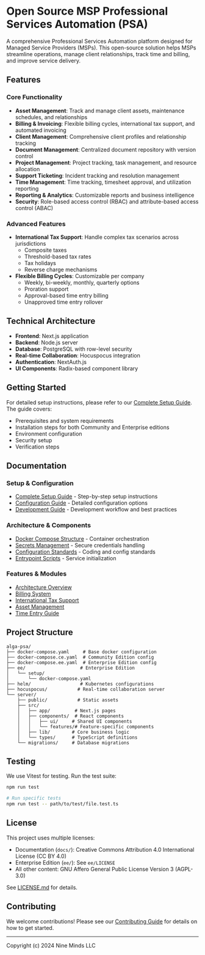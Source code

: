 # Open Source MSP Professional Services Automation (PSA)

A comprehensive Professional Services Automation platform designed for Managed Service Providers (MSPs). This open-source solution helps MSPs streamline operations, manage client relationships, track time and billing, and improve service delivery.

## Features

### Core Functionality
- **Asset Management**: Track and manage client assets, maintenance schedules, and relationships
- **Billing & Invoicing**: Flexible billing cycles, international tax support, and automated invoicing
- **Client Management**: Comprehensive client profiles and relationship tracking
- **Document Management**: Centralized document repository with version control
- **Project Management**: Project tracking, task management, and resource allocation
- **Support Ticketing**: Incident tracking and resolution management
- **Time Management**: Time tracking, timesheet approval, and utilization reporting
- **Reporting & Analytics**: Customizable reports and business intelligence
- **Security**: Role-based access control (RBAC) and attribute-based access control (ABAC)

### Advanced Features
- **International Tax Support**: Handle complex tax scenarios across jurisdictions
  - Composite taxes
  - Threshold-based tax rates
  - Tax holidays
  - Reverse charge mechanisms
- **Flexible Billing Cycles**: Customizable per company
  - Weekly, bi-weekly, monthly, quarterly options
  - Proration support
  - Approval-based time entry billing
  - Unapproved time entry rollover

## Technical Architecture

- **Frontend**: Next.js application
- **Backend**: Node.js server
- **Database**: PostgreSQL with row-level security
- **Real-time Collaboration**: Hocuspocus integration
- **Authentication**: NextAuth.js
- **UI Components**: Radix-based component library

## Getting Started

For detailed setup instructions, please refer to our [Complete Setup Guide](/docs/setup_guide.md). The guide covers:
- Prerequisites and system requirements
- Installation steps for both Community and Enterprise editions
- Environment configuration
- Security setup
- Verification steps

## Documentation

### Setup & Configuration
- [Complete Setup Guide](/docs/setup_guide.md) - Step-by-step setup instructions
- [Configuration Guide](/docs/configuration_guide.md) - Detailed configuration options
- [Development Guide](/docs/development_guide.md) - Development workflow and best practices

### Architecture & Components
- [Docker Compose Structure](/docs/docker_compose.md) - Container orchestration
- [Secrets Management](/docs/secrets_management.md) - Secure credentials handling
- [Configuration Standards](/docs/configuration_standards.md) - Coding and config standards
- [Entrypoint Scripts](/docs/entrypoint_scripts.md) - Service initialization

### Features & Modules
- [Architecture Overview](/docs/overview.md)
- [Billing System](/docs/billing.md)
- [International Tax Support](/docs/international_tax_support.md)
- [Asset Management](/docs/asset_management.md)
- [Time Entry Guide](/docs/time_entry.md)

## Project Structure

```
alga-psa/
├── docker-compose.yaml     # Base docker configuration
├── docker-compose.ce.yaml  # Community Edition config
├── docker-compose.ee.yaml  # Enterprise Edition config
├── ee/                    # Enterprise Edition
│   └── setup/
│       └── docker-compose.yaml
├── helm/                  # Kubernetes configurations
├── hocuspocus/           # Real-time collaboration server
└── server/
    ├── public/           # Static assets
    ├── src/
    │   ├── app/         # Next.js pages
    │   ├── components/  # React components
    │   │   ├── ui/     # Shared UI components
    │   │   └── features/# Feature-specific components
    │   ├── lib/        # Core business logic
    │   └── types/      # TypeScript definitions
    └── migrations/     # Database migrations
```

## Testing

We use Vitest for testing. Run the test suite:

```bash
npm run test

# Run specific tests
npm run test -- path/to/test/file.test.ts
```

## License

This project uses multiple licenses:

- Documentation (`docs/`): Creative Commons Attribution 4.0 International License (CC BY 4.0)
- Enterprise Edition (`ee/`): See `ee/LICENSE`
- All other content: GNU Affero General Public License Version 3 (AGPL-3.0)

See [LICENSE.md](/LICENSE.md) for details.

## Contributing

We welcome contributions! Please see our [Contributing Guide](/docs/contributing.md) for details on how to get started.

---
Copyright (c) 2024 Nine Minds LLC
